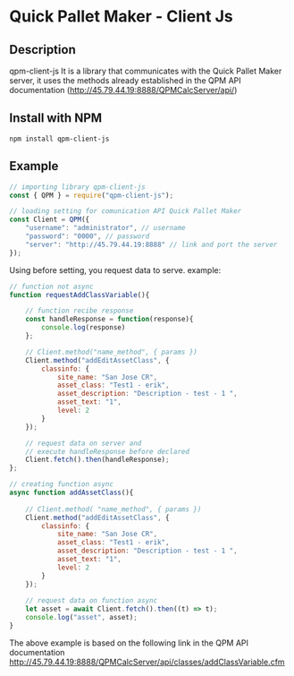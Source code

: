 # Quick Pallet Maker - Client Js

## Description

qpm-client-js It is a library that communicates with the Quick Pallet Maker server, it uses the methods already established in the QPM API documentation (http://45.79.44.19:8888/QPMCalcServer/api/)

## Install with NPM
```shell
npm install qpm-client-js
```

## Example

```javascript
// importing library qpm-client-js
const { QPM } = require("qpm-client-js");

// loading setting for comunication API Quick Pallet Maker
const Client = QPM({
    "username": "administrator", // username
    "password": "0000", // password 
    "server": "http://45.79.44.19:8888" // link and port the server
});

```

Using before setting, you request data to serve. example:

```javascript
// function not async
function requestAddClassVariable(){

    // function recibe response
    const handleResponse = function(response){
        console.log(response)
    };

    // Client.method("name_method", { params })
    Client.method("addEditAssetClass", {
        classinfo: {
            site_name: "San Jose CR",
            asset_class: "Test1 - erik",
            asset_description: "Description - test - 1 ",
            asset_text: "1",
            level: 2
        }
    });

    // request data on server and 
    // execute handleResponse before declared
    Client.fetch().then(handleResponse);
};

// creating function async
async function addAssetClass(){
    
    // Client.method( "name_method", { params })
    Client.method("addEditAssetClass", {
        classinfo: {
            site_name: "San Jose CR",
            asset_class: "Test1 - erik",
            asset_description: "Description - test - 1 ",
            asset_text: "1",
            level: 2
        }
    });
    
    // request data on function async
    let asset = await Client.fetch().then((t) => t);
    console.log("asset", asset);
}
```

The above example is based on the following link in the QPM API documentation http://45.79.44.19:8888/QPMCalcServer/api/classes/addClassVariable.cfm